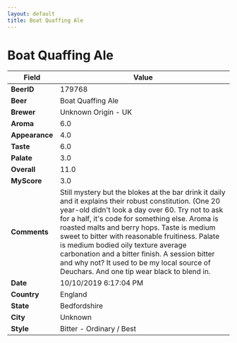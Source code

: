 ```yaml
---
layout: default
title: Boat Quaffing Ale
---
```


# Boat Quaffing Ale

| Field         | Value     |
|---------------|-----------|
| **BeerID** | 179768 |
| **Beer** | Boat Quaffing Ale |
| **Brewer** | Unknown Origin - UK |
| **Aroma** | 6.0 |
| **Appearance** | 4.0 |
| **Taste** | 6.0 |
| **Palate** | 3.0 |
| **Overall** | 11.0 |
| **MyScore** | 3.0 |
| **Comments** | Still mystery but the blokes at the bar drink it daily and it explains their robust constitution. (One 20 year-old didn't look a day over 60. Try not to ask for a half, it's code for something else. Aroma is roasted malts and berry hops. Taste is medium sweet to bitter with reasonable fruitiness. Palate is medium bodied oily texture average carbonation and a bitter finish. A session bitter and why not? It used to be my local source of Deuchars. And one tip wear black to blend in. |
| **Date** | 10/10/2019 6:17:04 PM |
| **Country** | England |
| **State** | Bedfordshire |
| **City** | Unknown |
| **Style** | Bitter - Ordinary / Best |
